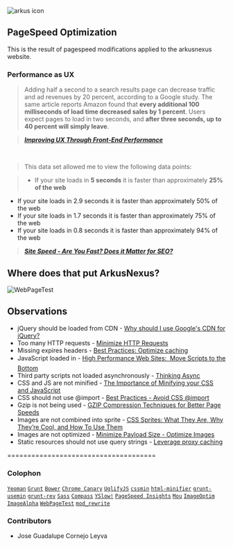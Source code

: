 ![arkus icon](http://arkusnexus.com/wp-content/uploads/2013/03/logo.png)
## PageSpeed Optimization

This is the result of pagespeed modifications applied to the arkusnexus website. 

### Performance as UX
>Adding half a second to a search results page can decrease traffic and ad revenues by 20 percent, according to a Google study. The same article reports Amazon found that **every additional 100 milliseconds of load time decreased sales by 1 percent**. Users expect pages to load in two seconds, and **after three seconds, up to 40 percent will simply leave**.

>[_**Improving UX Through Front-End Performance**_][ALA]

<br>

>This data set allowed me to view the following data points: 

> - If your site loads in **5 seconds** it is faster than approximately **25% of the web**
- If your site loads in 2.9 seconds it is faster than approximately 50% of the web
- If your site loads in 1.7 seconds it is faster than approximately 75% of the web
- If your site loads in 0.8 seconds it is faster than approximately 94% of the web

>[_**Site Speed - Are You Fast? Does it Matter for SEO?**_][SEOMOZ]

## Where does that put ArkusNexus?
![WebPageTest](https://dl.dropboxusercontent.com/u/2906909/arkus-pagespeed/WPT.png)
 
## Observations
- jQuery should be loaded from CDN - [Why should I use Google's CDN for jQuery?][JQCDN]
- Too many HTTP requests - [Minimize HTTP Requests][HTTP]
- Missing expires headers - [Best Practices: Optimize caching][CACHE]
- JavaScript loaded in <head> - [High Performance Web Sites:  Move Scripts to the Bottom][FOOTER]
- Third party scripts not loaded asynchronously - [Thinking Async][ASYNC]
- CSS and JS are not minified - [The Importance of Minifying your CSS and JavaScript][MINI]
- CSS should not use @import - [Best Practices - Avoid CSS @import][IMPORT]
- Gzip is not being used - [GZIP Compression Techniques for Better Page Speeds][GZIP]
- Images are not combined into sprite - [CSS Sprites: What They Are, Why They’re Cool, and How To Use Them][SPRITES]
- Images are not optimized - [Minimize Payload Size - Optimize Images][IMG]
- Static resources should not use query strings - [Leverage proxy caching][QUERY]

=====================================
### Colophon
[`Yeoman`](http://yeoman.io/)
[`Grunt`](http://gruntjs.com/)
[`Bower`](https://github.com/twitter/bower)
[`Chrome Canary`](https://www.google.com/intl/en/chrome/browser/canary.html)
[`UglifyJS`](https://github.com/mishoo/UglifyJS)
[`cssmin`](https://code.google.com/p/cssmin/)
[`html-minifier`](https://github.com/kangax/html-minifier)
[`grunt-usemin`](https://github.com/yeoman/grunt-usemin)
[`grunt-rev`](https://github.com/cbas/grunt-rev)
[`Sass`](http://sass-lang.com/)
[`Compass`](http://compass-style.org/)
[`YSlow!`](http://yslow.org/)
[`PageSpeed Insights`](https://developers.google.com/speed/pagespeed/insights)
[`Mou`](http://mouapp.com/)
[`ImageOptim`](http://imageoptim.com/)
[`ImageAlpha`](http://pngmini.com/)
[`WebPageTest`](http://webpagetest.com/)
[`mod_rewrite`](http://httpd.apache.org/docs/current/mod/mod_rewrite.html)

### Contributors
- Jose Guadalupe Cornejo Leyva

[ALA]: http://alistapart.com/article/improving-ux-through-front-end-performance
[SEOMOZ]: http://www.seomoz.org/blog/site-speed-are-you-fast-does-it-matter
[JQCDN]: http://stackoverflow.com/a/2180401
[HTTP]: http://developer.yahoo.com/performance/rules.html#num_http
[CACHE]: https://developers.google.com/speed/docs/best-practices/caching
[FOOTER]: http://developer.yahoo.com/blogs/ydn/high-performance-sites-rule-6-move-scripts-bottom-7200.html
[ASYNC]: http://css-tricks.com/thinking-async/
[MINI]: http://www.hanselman.com/blog/TheImportanceAndEaseOfMinifyingYourCSSAndJavaScriptAndOptimizingPNGsForYourBlogOrWebsite.aspx
[GZIP]: http://rpardz.com/blog/gzip-compression-techniques-better-page-speeds/
[SPRITES]: http://css-tricks.com/css-sprites/
[IMG]: https://developers.google.com/speed/docs/best-practices/payload#CompressImages
[IMPORT]: https://developers.google.com/speed/docs/best-practices/rtt#AvoidCssImport
[QUERY]: https://developers.google.com/speed/docs/best-practices/caching#LeverageProxyCaching
